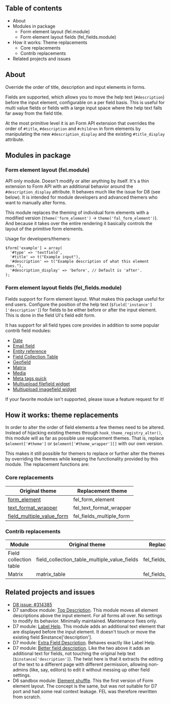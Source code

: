 
## Table of contents

* About
* Modules in package
    - Form element layout (fel.module)
    - Form element layout fields (fel_fields.module)
* How it works: Theme replacements
    - Core replacements
    - Contrib replacements
* Related projects and issues


## About

Override the order of title, description and input elements in forms.

Fields are supported, which allows you to move the help text (`#description`)
before the input element, configurable on a per field basis. This is useful for
multi value fields or fields with a large input space where the help text falls
far away from the field title.

At the most primitive level it is an Form API extension that overrides the order
of `#title`, `#description` and `#children` in form elements by manipulating the
new `#description_display` and the existing `#title_display` attribute.


## Modules in package

### Form element layout (fel.module)

API only module. Doesn't modify or alter anything by itself. It's a thin
extension to Form API with an additional behavior around the
`#description_display` attribute. It behaves much like the issue for D8 (see
below). It is intended for module developers and advanced themers who want to
manually alter forms.

This module replaces the theming of individual form elements with a modified
version (`theme('form_element')` → `theme('fal_form_element')`). And because it
takes over the entire rendering it basically controls the layout of the
primitive form elements.

Usage for developers/themers:

    $form['example'] = array(
      '#type' => 'textfield',
      '#title' => t("Example input"),
      '#description' => t("Example description of what this element does."),
      '#description_display' => 'before', // Default is 'after'.
    );


### Form element layout fields (fel_fields.module)

Fields support for Form element layout. What makes this package useful for end
users. Configure the position of the help text
(`$field['instance']['description']`) for fields to be either before or after
the input element. This is done in the field UI's field edit form.

It has support for all field types core provides in addition to some popular
contrib field modules:

* [Date                         ](https://www.drupal.org/project/date)
* [Email field                  ](https://www.drupal.org/project/email)
* [Entity reference             ](https://www.drupal.org/project/entityreference)
* [Field Collection Table       ](https://www.drupal.org/project/field_collection_table)
* [Geofield                     ](https://www.drupal.org/project/geofield)
* [Matrix                       ](https://www.drupal.org/project/matrix)
* [Media                        ](https://www.drupal.org/project/media)
* [Meta tags quick              ](https://www.drupal.org/project/metatags_quick)
* [Multiupload filefield widget ](https://www.drupal.org/project/multiupload_filefield_widget)
* [Multiupload imagefield widget](https://www.drupal.org/project/multiupload_imagefield_widget)

If your favorite module isn't supported, please issue a feature request for it!


## How it works: theme replacements

In order to alter the order of field elements a few themes need to be altered.
Instead of hijacking existing themes through `hook_theme_registry_alter()`, this
module will as far as possible use replacement themes. That is, replace
`$element['#theme']` or `$element['#theme_wrapper'][]` with our own version.

This makes it still possible for themers to replace or further alter the themes
by overriding the themes while keeping the functionality provided by this
module. The replacement functions are:


### Core replacements

Original theme                | Replacement theme
------------------------------|--------------------------
[form_element][]              | fel_form_element
[text_format_wrapper][]       | fel_text_format_wrapper
[field_multiple_value_form][] | fel_fields_multiple_form

[form_element]:              https://api.drupal.org/api/drupal/includes!form.inc/function/theme_form_element/7
[text_format_wrapper]:       https://api.drupal.org/api/drupal/modules!filter!filter.module/function/theme_text_format_wrapper/7
[field_multiple_value_form]: https://api.drupal.org/api/drupal/modules!field!field.form.inc/function/theme_field_multiple_value_form/7


### Contrib replacements

Module                 | Original theme                               | Replacement theme
-----------------------|----------------------------------------------|-----------------------------
Field collection table | field_collection_table_multiple_value_fields | fel_fields_collection_table
Matrix                 | matrix_table                                 | fel_fields_matrix_table


## Related projects and issues

* [D8 issue: #314385](https://www.drupal.org/node/314385)
* D7 sandbox module: [Top Description][]. This module moves all element
  descriptions above the input element. For all forms all over. No settings to
  modify its behavior. Minimally maintained. Maintenance fixes only.
* D7 module: [Label Help][]. This module adds an additional text element that
  are displayed before the input element. It doesn't touch or move the existing
  field $instance['description'].
* D7 module: [Extra Field Description][]. Behaves exactly like Label Help.
* D7 module: [Better field description][]. Like the two above it adds an
  additional text for fields, not touching the original help text
  (`$instance['description']`). The twist here is that it extracts the editing
  of the text to a different page with different permission, allowing non-admins
  (like, say, editors) to edit it without messing up other field settings.
* D6 sandbox module: [Element shuffle][]. This the first version of Form element
  layout. The concept is the same, but was not suitable for D7 port and had some
  real context leakage. FEL was therefore rewritten from scratch.

[top description]:          https://www.drupal.org/sandbox/jrb/top_description
[label help]:               https://www.drupal.org/project/label_help
[extra field description]:  https://www.drupal.org/project/extra_field_description
[better field description]: https://www.drupal.org/project/better_field_descriptions
[element shuffle]:          https://www.drupal.org/sandbox/kaare/1132056
